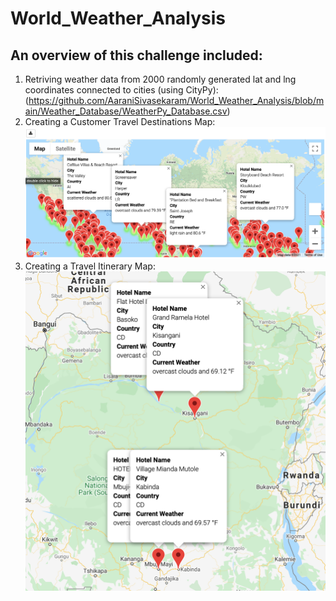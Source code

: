 # World_Weather_Analysis

## An overview of this challenge included: 
1. Retriving weather data from 2000 randomly generated lat and lng coordinates connected to cities (using CityPy): (https://github.com/AaraniSivasekaram/World_Weather_Analysis/blob/main/Weather_Database/WeatherPy_Database.csv)
2. Creating a Customer Travel Destinations Map: ![WeatherPy_Vacation_map](https://github.com/AaraniSivasekaram/World_Weather_Analysis/blob/main/Vacation_Search/WeatherPy_Vacation_map.png)
3. Creating a Travel Itinerary Map: ![WeatherPy_Travel_map_markers](https://github.com/AaraniSivasekaram/World_Weather_Analysis/blob/main/Vacation_Itinerary/WeatherPy_Travel_map_markers.png)

